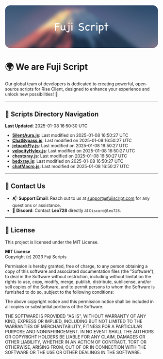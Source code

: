 ![Banner](.github/b.webp)

# 🌍 **We are Fuji Script**

Our global team of developers is dedicated to creating powerful, open-source scripts for Rise Client, designed to enhance your experience and unlock new possibilities! 🌟

---
<!-- SCRIPTS_NAVIGATION_START -->
## 📂 **Scripts Directory Navigation**

**Last Updated**: 2025-01-08 16:50:30 UTC

- **[SilentAura.js](scripts/SilentAura.js)**: Last modified on 2025-01-08 16:50:27 UTC
- **[ChatBypass.js](scripts/ChatBypass.js)**: Last modified on 2025-01-08 16:50:27 UTC
- **[jetpackFly.js](scripts/jetpackFly.js)**: Last modified on 2025-01-08 16:50:27 UTC
- **[velocityHylex.js](scripts/velocityHylex.js)**: Last modified on 2025-01-08 16:50:27 UTC
- **[chestxray.js](scripts/chestxray.js)**: Last modified on 2025-01-08 16:50:27 UTC
- **[bedxray.js](scripts/bedxray.js)**: Last modified on 2025-01-08 16:50:27 UTC
- **[chatMacro.js](scripts/chatMacro.js)**: Last modified on 2025-01-08 16:50:27 UTC

<!-- SCRIPTS_NAVIGATION_END -->

---

## 💬 **Contact Us**  
- 📬 **Support Email**: Reach out to us at [support@fujiscript.com](mailto:support@fujiscript.com) for any questions or assistance.  
- 💬 **Discord**: Contact **Leo728** directly at `Discord@leo728`.

---

## 📜 **License**

This project is licensed under the MIT License.  

**MIT License**  
Copyright (c) 2023 Fuji Scripts  

Permission is hereby granted, free of charge, to any person obtaining a copy of this software and associated documentation files (the "Software"), to deal in the Software without restriction, including without limitation the rights to use, copy, modify, merge, publish, distribute, sublicense, and/or sell copies of the Software, and to permit persons to whom the Software is furnished to do so, subject to the following conditions:  

The above copyright notice and this permission notice shall be included in all copies or substantial portions of the Software.  

THE SOFTWARE IS PROVIDED "AS IS", WITHOUT WARRANTY OF ANY KIND, EXPRESS OR IMPLIED, INCLUDING BUT NOT LIMITED TO THE WARRANTIES OF MERCHANTABILITY, FITNESS FOR A PARTICULAR PURPOSE AND NONINFRINGEMENT. IN NO EVENT SHALL THE AUTHORS OR COPYRIGHT HOLDERS BE LIABLE FOR ANY CLAIM, DAMAGES OR OTHER LIABILITY, WHETHER IN AN ACTION OF CONTRACT, TORT OR OTHERWISE, ARISING FROM, OUT OF OR IN CONNECTION WITH THE SOFTWARE OR THE USE OR OTHER DEALINGS IN THE SOFTWARE.  
